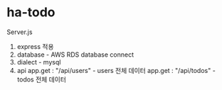 # ha-todo

Server.js

1. express 적용
2. database - AWS RDS database connect
3. dialect - mysql
4. api
   app.get : "/api/users" - users 전체 데이터
   app.get : "/api/todos" - todos 전체 데이터

